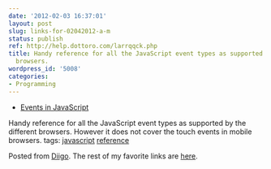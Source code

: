 ```yaml
---
date: '2012-02-03 16:37:01'
layout: post
slug: links-for-02042012-a-m
status: publish
ref: http://help.dottoro.com/larrqqck.php
title: Handy reference for all the JavaScript event types as supported by the different
  browsers.
wordpress_id: '5008'
categories:
- Programming
---
```



  * [Events in JavaScript](http://help.dottoro.com/larrqqck.php)


Handy reference for all the JavaScript event types as supported by the different browsers.   However it does not cover the touch events in mobile browsers.
 tags:                      [javascript](http://www.diigo.com/user/eobrain/javascript)            [reference](http://www.diigo.com/user/eobrain/reference)


Posted from [Diigo](http://www.diigo.com). The rest of my favorite links are [here](http://www.diigo.com/user/eobrain).
